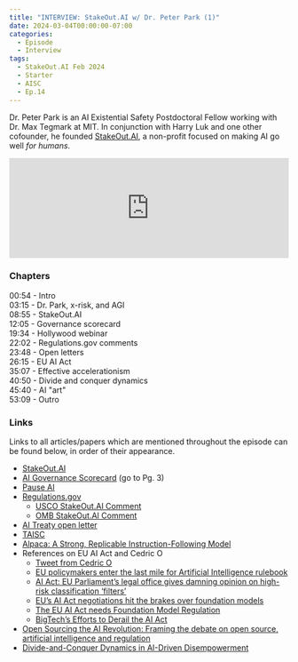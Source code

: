 ```yaml
---
title: "INTERVIEW: StakeOut.AI w/ Dr. Peter Park (1)"
date: 2024-03-04T00:00:00-07:00
categories:
  - Episode
  - Interview
tags:
  - StakeOut.AI Feb 2024
  - Starter
  - AISC
  - Ep.14
---
```


Dr. Peter Park is an AI Existential Safety Postdoctoral Fellow working with Dr. Max Tegmark at MIT. In conjunction with Harry Luk and one other cofounder, he founded <a href="https://www.stakeout.ai" target="_blank" rel="noreferrer noopener">StakeOut.AI</a>, a non-profit focused on making AI go well _for humans_.

<iframe width="100%" height="180" frameborder="no" scrolling="no" seamless="" src="https://share.transistor.fm/e/81a6fb5c"></iframe>

### Chapters

00:54 - Intro<br>
03:15 - Dr. Park, x-risk, and AGI<br>
08:55 - StakeOut.AI<br>
12:05 - Governance scorecard<br>
19:34 - Hollywood webinar<br>
22:02 - Regulations.gov comments<br>
23:48 - Open letters <br>
26:15 - EU AI Act<br>
35:07 - Effective accelerationism<br>
40:50 - Divide and conquer dynamics<br>
45:40 - AI "art"<br>
53:09 - Outro

### Links

Links to all articles/papers which are mentioned throughout the episode can be found below, in order of their appearance.
- <a href="https://www.stakeout.ai" target="_blank" rel="noreferrer noopener">StakeOut.AI</a>
- <a href="https://futureoflife.org/wp-content/uploads/2023/11/FLI_Governance_Scorecard_and_Framework.pdf" target="_blank" rel="noreferrer noopener">AI Governance Scorecard</a> (go to Pg. 3)
- <a href="https://pauseai.info" target="_blank" rel="noreferrer noopener">Pause AI</a>
- <a href="https://www.regulations.gov" target="_blank" rel="noreferrer noopener">Regulations.gov</a>
  - <a href="https://www.regulations.gov/comment/COLC-2023-0006-10077" target="_blank" rel="noreferrer noopener">USCO StakeOut.AI Comment</a>
  - <a href="https://www.regulations.gov/comment/OMB-2023-0020-0170" target="_blank" rel="noreferrer noopener">OMB StakeOut.AI Comment</a>
- <a href="https://aitreaty.org" target="_blank" rel="noreferrer noopener">AI Treaty open letter</a>
- <a href="https://taisc.org" target="_blank" rel="noreferrer noopener">TAISC</a>
- <a href="https://crfm.stanford.edu/2023/03/13/alpaca.html" target="_blank" rel="noreferrer noopener">Alpaca: A Strong, Replicable Instruction-Following Model</a>
- References on EU AI Act and Cedric O
  - <a href="https://twitter.com/cedric_o/status/1728724005459235052" target="_blank" rel="noreferrer noopener">Tweet from Cedric O</a>
  - <a href="https://www.euractiv.com/section/artificial-intelligence/news/eu-policymakers-enter-the-last-mile-for-artificial-intelligence-rulebook/" target="_blank" rel="noreferrer noopener">EU policymakers enter the last mile for Artificial Intelligence rulebook</a>
  - <a href="https://www.euractiv.com/section/artificial-intelligence/news/ai-act-eu-parliaments-legal-office-gives-damning-opinion-on-high-risk-classification-filters/" target="_blank" rel="noreferrer noopener">AI Act: EU Parliament’s legal office gives damning opinion on high-risk classification ‘filters’</a>
  - <a href="https://www.euractiv.com/section/artificial-intelligence/news/eus-ai-act-negotiations-hit-the-brakes-over-foundation-models/" target="_blank" rel="noreferrer noopener">EU’s AI Act negotiations hit the brakes over foundation models</a>
  - <a href="https://www.foundation-models.eu" target="_blank" rel="noreferrer noopener">The EU AI Act needs Foundation Model Regulation</a>
  - <a href="https://verfassungsblog.de/bigtechs-efforts-to-derail-the-ai-act/" target="_blank" rel="noreferrer noopener">BigTech’s Efforts to Derail the AI Act</a>
- <a href="https://demos.co.uk/research/open-sourcing-the-ai-revolution-framing-the-debate-on-open-source-artificial-intelligence-and-regulation/" target="_blank" rel="noreferrer noopener">Open Sourcing the AI Revolution: Framing the debate on open source, artificial intelligence and regulation</a>
- <a href="https://arxiv.org/abs/2310.06009" target="_blank" rel="noreferrer noopener">Divide-and-Conquer Dynamics in AI-Driven Disempowerment</a>

<!-- end of the list -->
